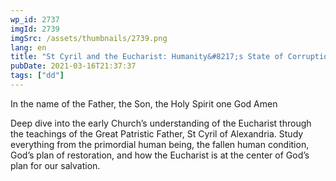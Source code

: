 ```yaml
---
wp_id: 2737
imgId: 2739
imgSrc: /assets/thumbnails/2739.png
lang: en
title: "St Cyril and the Eucharist: Humanity&#8217;s State of Corruption. by Fr. Anthony Mourad"
pubDate: 2021-03-16T21:37:37
tags: ["dd"]
---
```

<!-- page: 6 -->

<p>In the name of the Father, the Son, the Holy Spirit one God Amen</p>
<p>Deep dive into the early Church’s understanding of the Eucharist through the teachings of the Great Patristic Father, St Cyril of Alexandria. Study everything from the primordial human being, the fallen human condition, God’s plan of restoration, and how the Eucharist is at the center of God’s plan for our salvation.</p>
